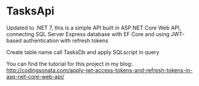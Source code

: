 # TasksApi
Updated to .NET 7, this is a simple API built in ASP.NET Core Web API, connecting SQL Server Express database with EF Core and using JWT-based authentication with refresh tokens

Create table name call TasksDb and apply SQLscript in query

You can find the tutorial for this project in my blog:
http://codingsonata.com/apply-jwt-access-tokens-and-refresh-tokens-in-asp-net-core-web-api/

